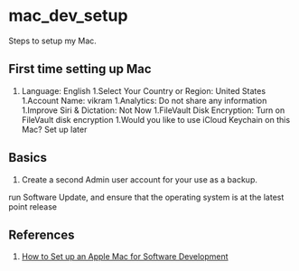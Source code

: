 # mac_dev_setup
Steps to setup my Mac.

## First time setting up Mac

1. Language: English
1.Select Your Country or Region: United States
1.Account Name: vikram
1.Analytics: Do not share any information
1.Improve Siri & Dictation: Not Now
1.FileVault Disk Encryption: Turn on FileVault disk encryption
1.Would you like to use iCloud Keychain on this Mac? Set up later

## Basics

1. Create a second Admin user account for your use as a backup. 

run Software Update, and ensure that the operating system is at the latest point release

## References
1. [How to Set up an Apple Mac for Software Development](https://www.stuartellis.name/articles/mac-setup/)
